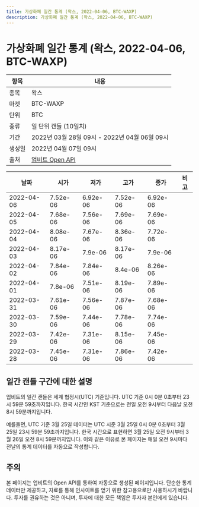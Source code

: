 ```yaml
---
title: 가상화폐 일간 통계 (왁스, 2022-04-06, BTC-WAXP)
description: 가상화폐 일간 통계 (왁스, 2022-04-06, BTC-WAXP)
---
```



가상화폐 일간 통계 (왁스, 2022-04-06, BTC-WAXP)
===

|항목|내용|
|--|--|
|종목|왁스|
|마켓|BTC-WAXP|
|단위|BTC|
|종류|일 단위 캔들 (10일치)|
|기간|2022년 03월 28일 09시 - 2022년 04월 06일 09시|
|생성일|2022년 04월 07일 09시|
|출처|[업비트 Open API](https://docs.upbit.com)|


|날짜|시가|저가|고가|종가|비고|
|--|--|--|--|--|--|
|2022-04-06|7.52e-06|6.92e-06|7.52e-06|6.92e-06|    |
|2022-04-05|7.68e-06|7.56e-06|7.69e-06|7.69e-06|    |
|2022-04-04|8.08e-06|7.67e-06|8.36e-06|7.72e-06|    |
|2022-04-03|8.17e-06|7.9e-06|8.17e-06|7.9e-06|    |
|2022-04-02|7.84e-06|7.84e-06|8.4e-06|8.26e-06|    |
|2022-04-01|7.8e-06|7.51e-06|8.19e-06|7.89e-06|    |
|2022-03-31|7.61e-06|7.56e-06|7.87e-06|7.68e-06|    |
|2022-03-30|7.59e-06|7.44e-06|7.78e-06|7.74e-06|    |
|2022-03-29|7.42e-06|7.31e-06|8.15e-06|7.45e-06|    |
|2022-03-28|7.45e-06|7.31e-06|7.86e-06|7.42e-06|    |


일간 캔들 구간에 대한 설명
---


업비트의 일간 캔들은 세계 협정시(UTC) 기준입니다. 
UTC 기준 0시 0분 0초부터 23시 59분 59초까지입니다. 
한국 시간인 KST 기준으로는 전일 오전 9시부터 다음날 오전 8시 59분까지입니다. 


예를들면, UTC 기준 3월 25일 데이터는 UTC 시준 3월 25일 0시 0분 0초부터 3월 25일 23시 59분 59초까지입니다. 
한국 시간으로 표현하면 3월 25일 오전 9시부터 3월 26일 오전 8시 59분까지입니다. 
이와 같은 이유로 본 페이지는 매일 오전 9시마다 전날의 통계 데이터를 자동으로 작성합니다. 


주의
---


본 페이지는 업비트의 Open API를 통하여 자동으로 생성된 페이지입니다. 
단순한 통계 데이터만 제공하고, 자료를 통해 인사이트를 얻기 위한 참고용으로만 사용하시기 바랍니다. 
투자를 권유하는 것은 아니며, 투자에 대한 모든 책임은 투자자 본인에게 있습니다. 
